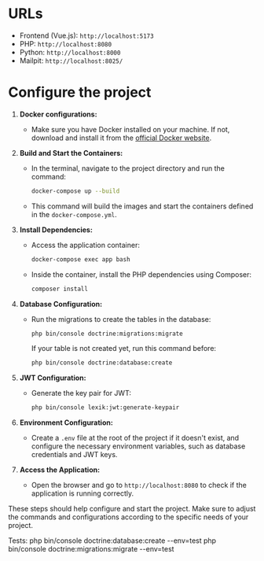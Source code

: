 # URLs
- Frontend (Vue.js): `http://localhost:5173`
- PHP: `http://localhost:8080`
- Python: `http://localhost:8000`
- Mailpit: `http://localhost:8025/`

# Configure the project
1. **Docker configurations:**
   - Make sure you have Docker installed on your machine. If not, download and install it from the [official Docker website](https://www.docker.com/).

2. **Build and Start the Containers:**
   - In the terminal, navigate to the project directory and run the command:
     ```bash
     docker-compose up --build
     ```
   - This command will build the images and start the containers defined in the `docker-compose.yml`.

3. **Install Dependencies:**
   - Access the application container:
     ```bash
     docker-compose exec app bash
     ```
   - Inside the container, install the PHP dependencies using Composer:
     ```bash
     composer install
     ```

4. **Database Configuration:**
   - Run the migrations to create the tables in the database:
     ```bash
     php bin/console doctrine:migrations:migrate
     ```
     If your table is not created yet, run this command before:
     ```bash
     php bin/console doctrine:database:create
     ```

5. **JWT Configuration:**
   - Generate the key pair for JWT:
     ```bash
     php bin/console lexik:jwt:generate-keypair
     ```

6. **Environment Configuration:**
   - Create a `.env` file at the root of the project if it doesn't exist, and configure the necessary environment variables, such as database credentials and JWT keys.

7. **Access the Application:**
   - Open the browser and go to `http://localhost:8080` to check if the application is running correctly.

These steps should help configure and start the project. Make sure to adjust the commands and configurations according to the specific needs of your project.

Tests:
php bin/console doctrine:database:create --env=test
php bin/console doctrine:migrations:migrate --env=test
